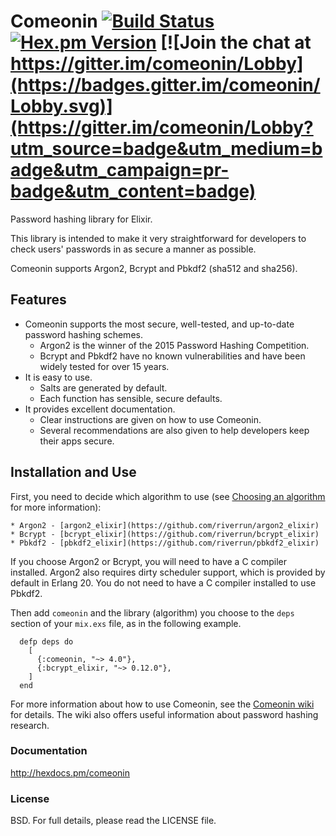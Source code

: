 # Comeonin [![Build Status](https://travis-ci.org/riverrun/comeonin.svg?branch=master)](https://travis-ci.org/riverrun/comeonin) [![Hex.pm Version](http://img.shields.io/hexpm/v/comeonin.svg)](https://hex.pm/packages/comeonin) [![Join the chat at https://gitter.im/comeonin/Lobby](https://badges.gitter.im/comeonin/Lobby.svg)](https://gitter.im/comeonin/Lobby?utm_source=badge&utm_medium=badge&utm_campaign=pr-badge&utm_content=badge)

Password hashing library for Elixir.

This library is intended to make it very straightforward for developers to check users'
passwords in as secure a manner as possible.

Comeonin supports Argon2, Bcrypt and Pbkdf2 (sha512 and sha256).

## Features

* Comeonin supports the most secure, well-tested, and up-to-date password hashing schemes.
    * Argon2 is the winner of the 2015 Password Hashing Competition.
    * Bcrypt and Pbkdf2 have no known vulnerabilities and have been widely tested for over 15 years.
* It is easy to use.
    * Salts are generated by default.
    * Each function has sensible, secure defaults.
* It provides excellent documentation.
    * Clear instructions are given on how to use Comeonin.
    * Several recommendations are also given to help developers keep their apps secure.

## Installation and Use

First, you need to decide which algorithm to use (see
[Choosing an algorithm](https://github.com/riverrun/comeonin/wiki/Choosing-the-password-hashing-algorithm)
for more information):

    * Argon2 - [argon2_elixir](https://github.com/riverrun/argon2_elixir)
    * Bcrypt - [bcrypt_elixir](https://github.com/riverrun/bcrypt_elixir)
    * Pbkdf2 - [pbkdf2_elixir](https://github.com/riverrun/pbkdf2_elixir)

If you choose Argon2 or Bcrypt, you will need to have a C compiler installed.
Argon2 also requires dirty scheduler support, which is provided by default
in Erlang 20. You do not need to have a C compiler installed to use Pbkdf2.

Then add `comeonin` and the library (algorithm) you choose to the `deps` section
of your `mix.exs` file, as in the following example.

      defp deps do
        [
          {:comeonin, "~> 4.0"},
          {:bcrypt_elixir, "~> 0.12.0"},
        ]
      end

For more information about how to use Comeonin, see the
[Comeonin wiki](https://github.com/riverrun/comeonin/wiki) for details.
The wiki also offers useful information about password hashing research.

### Documentation

http://hexdocs.pm/comeonin

### License

BSD. For full details, please read the LICENSE file.
